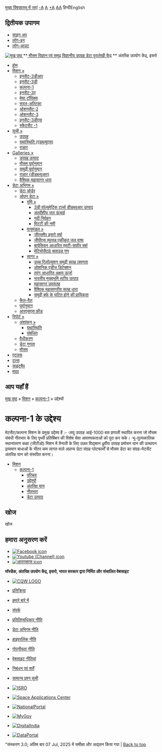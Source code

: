 [मुख्य विषयवस्तु में जाएं](https://www.mosdac.gov.in/kalpana-1-objectives?language=hi#main-content "Skip to main Content")
[-A](javascript:;) [A](javascript:;) [+A](javascript:;)
[A](javascript:drupalHighContrast.enableStyles\(\))[A](javascript:drupalHighContrast.disableStyles\(\))
हिन्दीEnglish
## द्वितीयक उपागम
  * [साइन अप](https://www.mosdac.gov.in/internal/registration?language=hi)
  * [लॉग-इन](https://www.mosdac.gov.in/internal/uops?language=hi)
  * [लॉग-आउट](https://www.mosdac.gov.in/internal/logout?language=hi)

[ ![मुख पृष्ठ](https://www.mosdac.gov.in/sites/default/files/mosdac_small.png) ](https://www.mosdac.gov.in/?language=hi "मुख पृष्ठ")
**[ मौसम विज्ञान एवं समुद्र विज्ञानीय उपग्रह डेटा पुरालेखी केंद्र](https://www.mosdac.gov.in/?language=hi "मुख पृष्ठ") **
अंतरिक्ष उपयोग केंद्र, इसरो 
  * [होम](https://www.mosdac.gov.in/?language=hi)
  * [मिशन »](https://www.mosdac.gov.in/kalpana-1-objectives?language=hi)
    * [इनसैट-3डीआर](https://www.mosdac.gov.in/insat-3dr?language=hi)
    * [इनसैट-3डी](https://www.mosdac.gov.in/insat-3d?language=hi)
    * [कल्पना-1](https://www.mosdac.gov.in/kalpana-1?language=hi)
    * [इनसैट-3ए](https://www.mosdac.gov.in/insat-3a?language=hi)
    * [मेघा ट्रॉपिक्स](https://www.mosdac.gov.in/megha-tropiques?language=hi)
    * [सरल-अल्टिका](https://www.mosdac.gov.in/saral-altika?language=hi)
    * [ओशनसैट-2](https://www.mosdac.gov.in/oceansat-2?language=hi)
    * [ओशनसैट-3](https://www.mosdac.gov.in/oceansat-3?language=hi)
    * [इनसैट-3डीएस](https://www.mosdac.gov.in/insat-3ds?language=hi)
    * [स्कैटसैट -1](https://www.mosdac.gov.in/scatsat-1?language=hi)
  * [सूची »](https://www.mosdac.gov.in/kalpana-1-objectives?language=hi)
    * [उपग्रह](https://www.mosdac.gov.in/internal/catalog-satellite?language=hi)
    * [यथास्थिति (एडब्ल्यूएस)](https://www.mosdac.gov.in/internal/catalog-insitu?language=hi)
    * [राडार](https://www.mosdac.gov.in/internal/catalog-radar?language=hi)
  * [Galleries »](https://www.mosdac.gov.in/kalpana-1-objectives?language=hi)
    * [ उपग्रह उत्पाद](https://www.mosdac.gov.in/internal/gallery?language=hi)
    * [मौसम पूर्वानुमान](https://www.mosdac.gov.in/internal/gallery/weather?language=hi)
    * [समुद्री पूर्वानुमान](https://www.mosdac.gov.in/internal/gallery/ocean?language=hi)
    * [राडार (डीडब्ल्यूआर)](https://www.mosdac.gov.in/internal/gallery/dwr?language=hi)
    * [वैश्विक महासागर धारा](https://www.mosdac.gov.in/internal/gallery/current?language=hi)
  * [डेटा अभिगम »](https://www.mosdac.gov.in/kalpana-1-objectives?language=hi)
    * [डेटा ऑर्डर](https://www.mosdac.gov.in/internal/uops?language=hi)
    * [ओपन डेटा »](https://www.mosdac.gov.in/kalpana-1-objectives?language=hi)
      * [भूमि »](https://www.mosdac.gov.in/kalpana-1-objectives?language=hi)
        * [3डी वॉल्यूमेट्रिक टर्ल्स डीडब्लूआर उत्पाद](https://www.mosdac.gov.in/3d-volumetric-terls-dwrproduct?language=hi)
        * [अंतर्देशीय जल ऊंचाई](https://www.mosdac.gov.in/inland-water-height?language=hi)
        * [नदी निर्वहन](https://www.mosdac.gov.in/river-discharge?language=hi)
        * [मिटटी की नमी](https://www.mosdac.gov.in/soil-moisture-0?language=hi)
      * [वायुमंडल »](https://www.mosdac.gov.in/kalpana-1-objectives?language=hi)
        * [जीएसमैप इसरो वर्षा](https://www.mosdac.gov.in/gsmap-isro-rain?language=hi)
        * [जीपीएस व्युत्पन्न एकीकृत जल वाष्प](https://www.mosdac.gov.in/gps-derived-integrated-water-vapour?language=hi)
        * [बायेसियन आधारित एमटी-सफीर वर्षा](https://www.mosdac.gov.in/bayesian-based-mt-saphir-rainfall?language=hi)
        * [मेटियोसैट8 क्लाउड गुण](https://www.mosdac.gov.in/meteosat8-cloud-properties?language=hi)
      * [सागर »](https://www.mosdac.gov.in/kalpana-1-objectives?language=hi)
        * [उच्च रिज़ॉल्यूशन समुद्री सतह लवणता](https://www.mosdac.gov.in/high-resolution-sea-surface-salinity?language=hi)
        * [ओशनिक एडीज डिटेक्शन](https://www.mosdac.gov.in/oceanic-eddies-detection?language=hi)
        * [तरंग आधारित अक्षय ऊर्जा](https://www.mosdac.gov.in/wave-based-renewable-energy?language=hi)
        * [भारतीय मुख्यभूमि तटीय उत्पाद](https://www.mosdac.gov.in/indian-mainland-coastal-product?language=hi)
        * [महासागर उपसतह](https://www.mosdac.gov.in/global-ocean-surface-current?language=hi)
        * [वैश्विक महासागरीय सतह धारा](https://www.mosdac.gov.in/ocean-subsurface?language=hi)
        * [समुद्री बर्फ के घटित होने की प्रायिकता](https://www.mosdac.gov.in/sea-ice-occurrence-probability?language=hi)
    * [कैल-वैल](https://www.mosdac.gov.in/internal/calval-data?language=hi)
    * [पूर्वानुमान](https://www.mosdac.gov.in/internal/forecast-menu?language=hi)
    * [ आरएसएस फ़ीड](https://www.mosdac.gov.in/rss-feed?language=hi "
आरएसएस फ़ीड")
  * [रिपोर्ट »](https://www.mosdac.gov.in/kalpana-1-objectives?language=hi)
    * [अंशांकन »](https://www.mosdac.gov.in/kalpana-1-objectives?language=hi)
      * [यथास्थिति](https://www.mosdac.gov.in/insitu?language=hi)
      * [संबंधित](https://www.mosdac.gov.in/calibration-reports?language=hi)
    * [वैधीकरण](https://www.mosdac.gov.in/validation-reports?language=hi)
    * [डेटा गुणता](https://www.mosdac.gov.in/data-quality?language=hi)
    * [मौसम](https://www.mosdac.gov.in/weather-reports?language=hi)
  * [एटलस](https://www.mosdac.gov.in/atlases?language=hi)
  * [टूल्स](https://www.mosdac.gov.in/tools?language=hi)
  * [साइटमैप](https://www.mosdac.gov.in/sitemap?language=hi)
  * [मदद](https://www.mosdac.gov.in/help?language=hi)


## आप यहाँ हैं
[मुख पृष्ठ](https://www.mosdac.gov.in/?language=hi) » [मिशन](https://www.mosdac.gov.in/kalpana-1-objectives?language=hi) » [कल्पना-1](https://www.mosdac.gov.in/kalpana-1?language=hi) » उद्देश्यों
# कल्पना-1 के उद्देश्य
मेटसैट/कल्पना मिशन के प्रमुख उद्देश्य हैं :-
·लघु उपग्रह आई-1000 बस प्रणाली स्थापित करना जो मौसम संबंधी नीतभार के लिए पृथ्वी प्रतिबिंबन की विशेष सेवा आवश्यकताओं को पूरा कर सके।
·भू-तुल्यकालिक स्थानांतरण कक्षा (जीटीओ) मिशन में तैनाती के लिए उन्नत विद्यमान ध्रुवीय उपग्रह प्रमोचन यान की उत्थापन द्रव्यमान बाधाओं के भीतर कम लागत वाले अप्राप्य डेटा संग्रह प्लेटफार्मों से मौसम डेटा का संग्रह-मेटसैट अंतरिक्ष यान को संरूपित करना।
  * [मिशन](https://www.mosdac.gov.in/kalpana-1-objectives?language=hi)
    * [कल्पना-1](https://www.mosdac.gov.in/kalpana-1?language=hi)
      * [परिचय](https://www.mosdac.gov.in/kalpana-1-introduction?language=hi)
      * [उद्देश्यों](https://www.mosdac.gov.in/kalpana-1-objectives?language=hi)
      * [अंतरिक्ष यान](https://www.mosdac.gov.in/kalpana-1-spacecraft?language=hi)
      * [नीतभार](https://www.mosdac.gov.in/kalpana-1-payloads?language=hi)
      * [डेटा उत्पाद](https://www.mosdac.gov.in/internal/catalog-kalpana1?language=hi)


## खोज
खोज 
## हमारा अनुसरण करें
  * [![Facebook icon](https://www.mosdac.gov.in/sites/all/modules/social_media_links/libraries/elegantthemes/PNG/facebook.png)](https://www.facebook.com/mosdac.sac.isro "Facebook")
  * [![Youtube \(Channel\) icon](https://www.mosdac.gov.in/sites/all/modules/social_media_links/libraries/elegantthemes/PNG/youtube.png)](http://www.youtube.com/channel/UCDVkai9WIgY2ZgrlF_08Yeg "Youtube \(Channel\)")
  * [![आरएसएस icon](https://www.mosdac.gov.in/sites/all/modules/social_media_links/libraries/elegantthemes/PNG/rss.png)](https://www.mosdac.gov.in/?language=hirss.xml "आरएसएस")


**मॉस्डैक, अंतरिक्ष उपयोग केंद्र, इसरो, भारत सरकार द्वारा निर्मित और संचालित वेबसाइट**
  * [![CQW LOGO](https://www.mosdac.gov.in/docs/cqw_logo.gif)](https://www.mosdac.gov.in/docs/STQC.pdf "Quality Certificate")


  * [प्रतिक्रिया](https://www.mosdac.gov.in/mosdac-feedback?language=hi)
  * [हमारे बारे में](https://www.mosdac.gov.in/about-us?language=hi)
  * [संपर्क](https://www.mosdac.gov.in/contact-us?language=hi)
  * [प्रतिलिप्यधिकार नीति](https://www.mosdac.gov.in/node/1268?language=hi)
  * [डेटा अभिगम नीति](https://www.mosdac.gov.in/node/1267?language=hi)
  * [हाइपरलिंक नीति](https://www.mosdac.gov.in/node/1269?language=hi)
  * [गोपनीयता नीति](https://www.mosdac.gov.in/node/1270?language=hi)
  * [वेबसाइट नीतियां](https://www.mosdac.gov.in/website-policies?language=hi)
  * [निबंधन एवं शर्तें](https://www.mosdac.gov.in/node/1271?language=hi)
  * [सामान्य प्रश्न सूची](https://www.mosdac.gov.in/faq-page?language=hi)


  * [![ISRO](https://www.mosdac.gov.in/sites/default/files/styles/thumbnail/public/logo-transparent.png?itok=IUS20l-w)](http://www.isro.gov.in)
  * [![Space Applications Center](https://www.mosdac.gov.in/sites/default/files/styles/thumbnail/public/saclogo.png?itok=_Jv4AuIn)](http://www.sac.gov.in)
  * [![NationalPortal](https://www.mosdac.gov.in/sites/default/files/styles/thumbnail/public/india-gov_0.png?itok=yssAPH3m)](http://www.india.gov.in)
  * [![MyGov](https://www.mosdac.gov.in/sites/default/files/styles/thumbnail/public/mygov_0.png?itok=Po-dzdT3)](http://mygov.in/)
  * [![DigitalIndia](https://www.mosdac.gov.in/sites/default/files/styles/thumbnail/public/digital-india_0.png?itok=ntlP7atE)](http://www.digitalindia.gov.in/)
  * [![DataPortal](https://www.mosdac.gov.in/sites/default/files/styles/thumbnail/public/data-gov.png?itok=qYA78FgB)](http://data.gov.in)


"संस्करण 3.0; अंतिम बार 07 Jul, 2025 में समीक्षा और अद्यतन किया गया | 
[](https://www.mosdac.gov.in/kalpana-1-objectives?language=hi "Previous")[](https://www.mosdac.gov.in/kalpana-1-objectives?language=hi "अगला")
[](https://www.mosdac.gov.in/kalpana-1-objectives?language=hi)
[](https://www.mosdac.gov.in/kalpana-1-objectives?language=hi "Previous")[](https://www.mosdac.gov.in/kalpana-1-objectives?language=hi "अगला")
[](https://www.mosdac.gov.in/kalpana-1-objectives?language=hi "Close")[](https://www.mosdac.gov.in/kalpana-1-objectives?language=hi)[](https://www.mosdac.gov.in/kalpana-1-objectives?language=hi)[](https://www.mosdac.gov.in/kalpana-1-objectives?language=hi "Pause Slideshow")[](https://www.mosdac.gov.in/kalpana-1-objectives?language=hi "Play Slideshow")
[Back to top](https://www.mosdac.gov.in/kalpana-1-objectives?language=hi#top)
